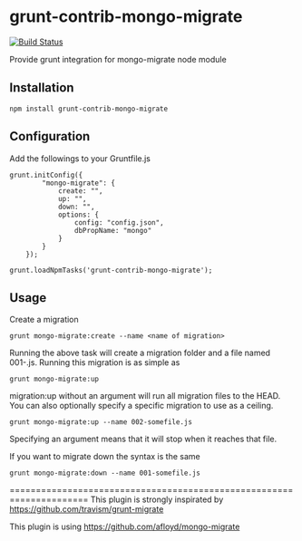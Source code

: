 grunt-contrib-mongo-migrate
==========================
[![Build Status](https://travis-ci.org/olaurendeau/grunt-contrib-mongo-migrate.svg?branch=v1.0.1)](https://travis-ci.org/olaurendeau/grunt-contrib-mongo-migrate)

Provide grunt integration for mongo-migrate node module

Installation
------------

```
npm install grunt-contrib-mongo-migrate
```

Configuration
------------

Add the followings to your Gruntfile.js
```
grunt.initConfig({
        "mongo-migrate": {
            create: "",
            up: "",
            down: "",
            options: {
                config: "config.json",
                dbPropName: "mongo"
            }
        }
    });
```

```
grunt.loadNpmTasks('grunt-contrib-mongo-migrate');
```

Usage
-----

Create a migration

```
grunt mongo-migrate:create --name <name of migration>
```

Running the above task will create a migration folder and a file named 001-<name of migration>.js. Running this migration
is as simple as
```
grunt mongo-migrate:up
```

migration:up without an argument will run all migration files to the HEAD. You can also optionally specify a specific
migration to use as a ceiling.
```
grunt mongo-migrate:up --name 002-somefile.js
```

Specifying an argument means that it will stop when it reaches that file.

If you want to migrate down the syntax is the same
```
grunt mongo-migrate:down --name 001-somefile.js
```


=====================================================================
This plugin is strongly inspirated by https://github.com/travism/grunt-migrate

This plugin is using https://github.com/afloyd/mongo-migrate
